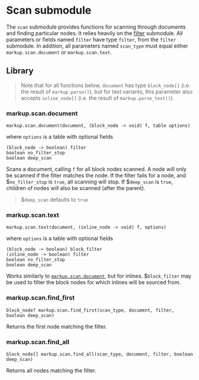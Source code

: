 
# Scan submodule

The `scan` submodule provides functions for scanning through documents and finding particular nodes. It relies heavily on the [filter](docs/filter.md) submodule.
All parameters or fields named `filter` have type `filter`, from the `filter` submodule. In addition, all parameters named `scan_type` must equal either `markup.scan.document` or `markup.scan.text`.

## Library

> Note that for all functions below, `document` has type `block_node[]` (i.e. the result of `markup.parse()`), but for text variants, this parameter also accepts `inline_node[]` (i.e. the result of `markup.parse_text()`).

### markup.scan.document

```
markup.scan.document(document, (block_node -> void) f, table options)
```

where `options` is a table with optional fields

```
(block_node -> boolean) filter
boolean no_filter_stop
boolean deep_scan
```

Scans a document, calling `f` for all block nodes scanned. A node will only be scanned if the filter matches the node. If the filter fails for a node, and $`no_filter_stop` is `true`, all scanning will stop. If $`deep_scan` is `true`, children of nodes will also be scanned (after the parent).

> $`deep_scan` defaults to `true`

### markup.scan.text

```
markup.scan.text(document, (inline_node -> void) f, options)
```

where `options` is a table with optional fields

```
(block_node -> boolean) block_filter
(inline_node -> boolean) filter
boolean no_filter_stop
boolean deep_scan
```

Works similarly to [`markup.scan.document`](#markup-scan-document), but for inlines. $`block_filter` may be used to filter the block nodes for which inlines will be sourced from.

### markup.scan.find\_first

```
block_node? markup.scan.find_first(scan_type, document, filter, boolean deep_scan)
```

Returns the first node matching the filter.

### markup.scan.find\_all

```
block_node[] markup.scan.find_all(scan_type, document, filter, boolean deep_scan)
```

Returns all nodes matching the filter.
